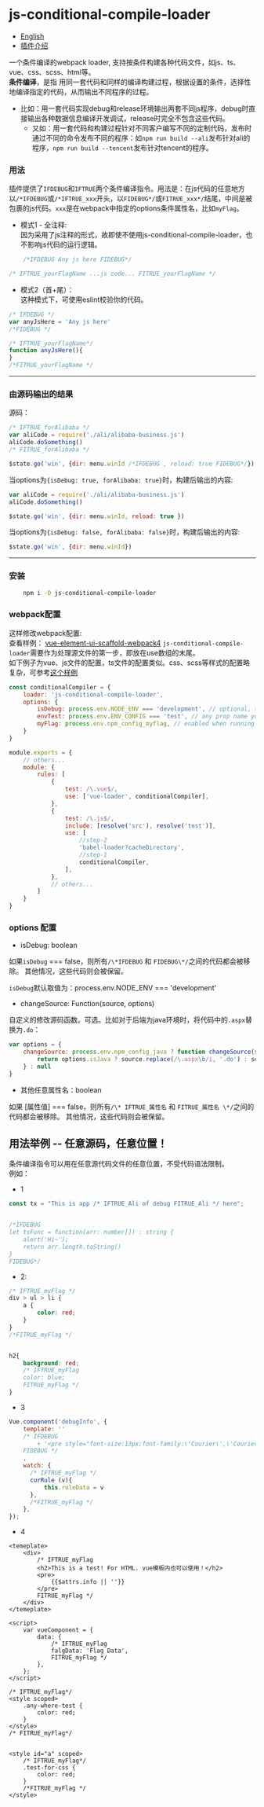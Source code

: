 # js-conditional-compile-loader

- [English](https://github.com/hzsrc/js-conditional-compile-loader/blob/master/readme.md)
- [插件介绍](https://segmentfault.com/a/1190000020102151)

一个条件编译的webpack loader, 支持按条件构建各种代码文件，如js、ts、vue、css、scss、html等。   
**条件编译**，是指 用同一套代码和同样的编译构建过程，根据设置的条件，选择性地编译指定的代码，从而输出不同程序的过程。  

- 比如：用一套代码实现debug和release环境输出两套不同js程序，debug时直接输出各种数据信息编译开发调试，release时完全不包含这些代码。   
    - 又如：用一套代码和构建过程针对不同客户编写不同的定制代码，发布时通过不同的命令发布不同的程序：如`npm run build --ali`发布针对ali的程序，`npm run build --tencent`发布针对tencent的程序。


### 用法
插件提供了`IFDEBUG`和`IFTRUE`两个条件编译指令。用法是：在js代码的任意地方以`/*IFDEBUG`或`/*IFTRUE_xxx`开头，以`FIDEBUG*/`或`FITRUE_xxx*/`结尾，中间是被包裹的js代码。`xxx`是在webpack中指定的options条件属性名，比如`myFlag`。

- 模式1 - 全注释:   
因为采用了js注释的形式，故即使不使用js-conditional-compile-loader，也不影响js代码的运行逻辑。
````js
    /*IFDEBUG Any js here FIDEBUG*/
````

````js
/* IFTRUE_yourFlagName ...js code... FITRUE_yourFlagName */
````
- 模式2（首+尾）：   
这种模式下，可使用eslint校验你的代码。
````js
/* IFDEBUG */
var anyJsHere = 'Any js here'
/*FIDEBUG */
````

````js
/* IFTRUE_yourFlagName*/ 
function anyJsHere(){
}
/*FITRUE_yourFlagName */
````

----
### 由源码输出的结果
源码：
````js
/* IFTRUE_forAlibaba */
var aliCode = require('./ali/alibaba-business.js')
aliCode.doSomething()
/* FITRUE_forAlibaba */

$state.go('win', {dir: menu.winId /*IFDEBUG , reload: true FIDEBUG*/})
````
当options为`{isDebug: true, forAlibaba: true}`时，构建后输出的内容:
````js
var aliCode = require('./ali/alibaba-business.js')
aliCode.doSomething()

$state.go('win', {dir: menu.winId, reload: true })
````

当options为`{isDebug: false, forAlibaba: false}`时，构建后输出的内容:
````js
$state.go('win', {dir: menu.winId})
````
----


### 安装
````bash
    npm i -D js-conditional-compile-loader
````

### webpack配置
这样修改webpack配置:     
查看样例： [vue-element-ui-scaffold-webpack4](https://github.com/hzsrc/vue-element-ui-scaffold-webpack4)
`js-conditional-compile-loader`需要作为处理源文件的第一步，即放在use数组的末尾。   
如下例子为vue、js文件的配置，ts文件的配置类似。css、scss等样式的配置略复杂，可参考[这个样例](https://github.com/hzsrc/vue-element-ui-scaffold-webpack4/blob/master/build/utils.js)

````js
const conditionalCompiler = {
    loader: 'js-conditional-compile-loader',
    options: {
        isDebug: process.env.NODE_ENV === 'development', // optional, this expression is default
        envTest: process.env.ENV_CONFIG === 'test', // any prop name you want, used for /* IFTRUE_evnTest ...js code... FITRUE_evnTest */
        myFlag: process.env.npm_config_myflag, // enabled when running command: `npm run build --myflag`
    }
}

module.exports = {
    // others...
    module: {
        rules: [
            {
                test: /\.vue$/,
                use: ['vue-loader', conditionalCompiler],
            },
            {
                test: /\.js$/,
                include: [resolve('src'), resolve('test')],
                use: [
                    //step-2
                    'babel-loader?cacheDirectory',
                    //step-1
                    conditionalCompiler,
                ],
            },
            // others...
        ]
    }
}
````
### options 配置
- isDebug: boolean

如果`isDebug` === false，则所有`/\*IFDEBUG` 和 `FIDEBUG\*/`之间的代码都会被移除。 其他情况，这些代码则会被保留。

`isDebug`默认取值为：process.env.NODE_ENV === 'development'

- changeSource: Function(source, options)

自定义的修改源码函数。可选。比如对于后端为java环境时，将代码中的`.aspx`替换为`.do`：
````js
var options = {
    changeSource: process.env.npm_config_java ? function changeSource(source, options) {
        return options.isJava ? source.replace(/\.aspx\b/i, '.do') : source
    } : null
}
````


- 其他任意属性名：boolean

如果 [属性值] === false，则所有`/\* IFTRUE_属性名` 和 `FITRUE_属性名 \*/`之间的代码都会被移除。 其他情况，这些代码则会被保留。

	
## 用法举例 -- 任意源码，任意位置！
条件编译指令可以用在任意源代码文件的任意位置，不受代码语法限制。    
例如：

* 1
````typescript
const tx = "This is app /* IFTRUE_Ali of debug FITRUE_Ali */ here";


/*IFDEBUG
let tsFunc = function(arr: number[]) : string {
    alert('Hi~');
    return arr.length.toString()
}
FIDEBUG*/
````

* 2:
````scss
/* IFTRUE_myFlag */
div > ul > li {
    a {
        color: red;
    }
}
/*FITRUE_myFlag */


h2{
    background: red;
    /* IFTRUE_myFlag 
    color: blue;
    FITRUE_myFlag */
}
````

* 3
```js
Vue.component('debugInfo', {
    template: ''
    /* IFDEBUG
        + '<pre style="font-size:13px;font-family:\'Courier\',\'Courier New\';z-index:9999;line-height: 1.1;position: fixed;top:0;right:0; pointer-events: none">{{JSON.stringify($attrs.info || "", null, 4).replace(/"(\\w+)":/g, "$1:")}}</pre>'
    FIDEBUG */
    ,
    watch: {
      /* IFTRUE_myFlag */
      curRule (v){
          this.ruleData = v
      },
      /*FITRUE_myFlag */
    },
});
```

* 4
```vue
<temeplate>
    <div>
        /* IFTRUE_myFlag
        <h2>This is a test! For HTML. vue模板内也可以使用！</h2>
        <pre>
            {{$attrs.info || ''}}
        </pre>
        FITRUE_myFlag */
    </div>
</temeplate>

<script>
    var vueComponent = {
        data: {
            /* IFTRUE_myFlag
            falgData: 'Flag Data',
            FITRUE_myFlag */
        },
    };
</script>

/* IFTRUE_myFlag*/
<style scoped>
    .any-where-test {
        color: red;
    }
</style>
/* FITRUE_myFlag*/


<style id="a" scoped>
    /* IFTRUE_myFlag*/
    .test-for-css {
        color: red;
    }
    /*FITRUE_myFlag */
</style>
```
